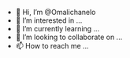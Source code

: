 - 👋 Hi, I’m @Omalichanelo
- 👀 I’m interested in ...
- 🌱 I’m currently learning ...
- 💞️ I’m looking to collaborate on ...
- 📫 How to reach me ...

<!---
Omalichanelo/Omalichanelo is a ✨ special ✨ repository because its `README.md` (this file) appears on your GitHub profile.
You can click the Preview link to take a look at your changes.
--->
